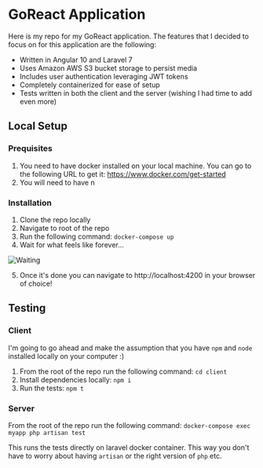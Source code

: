# GoReact Application

Here is my repo for my GoReact application. The features that I decided to focus on for this application are the following:

- Written in Angular 10 and Laravel 7
- Uses Amazon AWS S3 bucket storage to persist media
- Includes user authentication leveraging JWT tokens
- Completely containerized for ease of setup
- Tests written in both the client and the server (wishing I had time to add even more)

## Local Setup

### Prequisites

1. You need to have docker installed on your local machine. You can go to the following URL to get it: https://www.docker.com/get-started
2. You will need to have n

### Installation

1. Clone the repo locally
2. Navigate to root of the repo
3. Run the following command: `docker-compose up`
4. Wait for what feels like forever...

![Waiting](https://media.giphy.com/media/9EuG8bg3yzhzq/giphy-downsized.gif)

5. Once it's done you can navigate to http://localhost:4200 in your browser of choice!

## Testing

### Client

I'm going to go ahead and make the assumption that you have `npm` and `node` installed locally on your computer :)

1. From the root of the repo run the following command: `cd client`
2. Install dependencies locally: `npm i`
3. Run the tests: `npm t`

### Server

From the root of the repo run the following command: `docker-compose exec myapp php artisan test`

This runs the tests directly on laravel docker container. This way you don't have to worry about having `artisan` or the right version of `php` etc.
